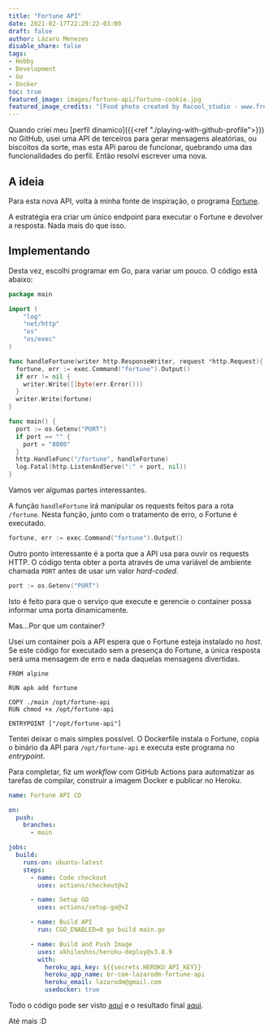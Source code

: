 ```yaml
---
title: "Fortune API"
date: 2021-02-17T22:29:22-03:00
draft: false
author: Lázaro Menezes
disable_share: false
tags:
- Hobby
- Development 
- Go
- Docker
toc: true
featured_image: images/fortune-api/fortune-cookie.jpg
featured_image_credits: "[Food photo created by Racool_studio - www.freepik.com](https://www.freepik.com/photos/food)"
---
```


Quando criei meu [perfil dinamico]({{<ref "./playing-with-github-profile">}}) no GitHub, usei uma API de terceiros para gerar mensagens aleatórias, ou biscoitos da sorte, mas esta APi parou de funcionar, quebrando uma das funcionalidades do perfil. Então resolvi escrever uma nova.

## A ideia

Para esta nova API, volta à minha fonte de inspiração, o programa [Fortune](https://en.wikipedia.org/wiki/Fortune_(Unix)).

A estratégia era criar um único endpoint para executar o Fortune e devolver a resposta. Nada mais do que isso.

## Implementando

Desta vez, escolhi programar em Go, para variar um pouco. O código está abaixo:

```Go
package main

import (
    "log"
    "net/http"
    "os"
    "os/exec"
)

func handleFortune(writer http.ResponseWriter, request *http.Request){
  fortune, err := exec.Command("fortune").Output()
  if err != nil {
    writer.Write([]byte(err.Error()))
  }
  writer.Write(fortune)
}

func main() {
  port := os.Getenv("PORT")
  if port == "" {
    port = "8080"
  }
  http.HandleFunc("/fortune", handleFortune)
  log.Fatal(http.ListenAndServe(":" + port, nil))
}
```

Vamos ver algumas partes interessantes.

A função `handleFortune` irá manipular os requests feitos para a rota `/fortune`. Nesta função, junto com o tratamento de erro, o Fortune é executado.

```Go
fortune, err := exec.Command("fortune").Output()
```

Outro ponto interessante é a porta que a API usa para ouvir os requests HTTP. O código tenta obter a porta através de uma variável de ambiente chamada `PORT` antes de usar um valor *hard-coded*.

```Go
port := os.Getenv("PORT")
```

Isto é feito para que o serviço que execute e gerencie o container possa informar uma porta dinamicamente.

Mas...Por que um container? 

Usei um container pois a API espera que o Fortune esteja instalado no *host*. Se este código for executado sem a presença do Fortune, a única resposta será uma mensagem de erro e nada daquelas mensagens divertidas.

```Docker
FROM alpine

RUN apk add fortune

COPY ./main /opt/fortune-api
RUN chmod +x /opt/fortune-api

ENTRYPOINT ["/opt/fortune-api"]
```

Tentei deixar o mais simples possível. O Dockerfile instala o Fortune, copia o binário da API para `/opt/fortune-api` e executa este programa no *entrypoint*.

Para completar, fiz um *workflow* com GitHub Actions para automatizar as tarefas de compilar, construir a imagem Docker e publicar no Heroku.

```yaml
name: Fortune API CD

on:
  push:
    branches:
      - main 

jobs:
  build:
    runs-on: ubuntu-latest
    steps:
      - name: Code checkout
        uses: actions/checkout@v2

      - name: Setup GO
        uses: actions/setup-go@v2

      - name: Build API 
        run: CGO_ENABLED=0 go build main.go 

      - name: Build and Push Image
        uses: akhileshns/heroku-deploy@v3.8.9
        with:
          heroku_api_key: ${{secrets.HEROKU_API_KEY}}
          heroku_app_name: br-com-lazarodm-fortune-api
          heroku_email: lazarodm@gmail.com
          usedocker: true
```

Todo o código pode ser visto [aqui](https://github.com/lazaromenezes/fortune-api) e o resultado final [aqui](http://fortune-api.lazarodm.com.br/fortune).

Até mais :D
